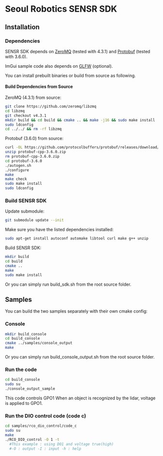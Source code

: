 # Seoul Robotics SENSR SDK

## Installation

### Dependencies

SENSR SDK depends on [ZeroMQ](http://zeromq.org/intro:get-the-software) (tested with 4.3.1) and [Protobuf](https://developers.google.com/protocol-buffers/) (tested with 3.6.0).

ImGui sample code also depends on [GLFW](https://www.glfw.org/) (optional).

You can install prebuilt binaries or build from source as following.

#### Build Dependencies from Source

ZeroMQ (4.3.1) from source:

```bash
git clone https://github.com/zeromq/libzmq
cd libzmq
git checkout v4.3.1
mkdir build && cd build && cmake .. && make -j16 && sudo make install
sudo ldconfig
cd ../../ && rm -rf libzmq
```

Protobuf (3.6.0) from source:

```bash
curl -OL https://github.com/protocolbuffers/protobuf/releases/download/v3.6.0/protobuf-cpp-3.6.0.zip
unzip protobuf-cpp-3.6.0.zip
rm protobuf-cpp-3.6.0.zip
cd protobuf-3.6.0
./autogen.sh
./configure
make
make check
sudo make install
sudo ldconfig
```

### Build SENSR SDK

Update submodule:

```bash
git submodule update --init
```

Make sure you have the listed dependencies installed:

```bash
sudo apt-get install autoconf automake libtool curl make g++ unzip
```

Build SENSR SDK:

```bash
mkdir build
cd build
cmake ..
make
sudo make install
```

Or you can simply run build_sdk.sh from the root source folder.

## Samples

You can build the two samples separately with their own cmake config:

### Console

```bash
mkdir build_console
cd build_console
cmake ../samples/console_output
make
```

Or you can simply run build_console_output.sh from the root source folder.

### Run the code

```bash
cd build_console
sudo su
./console_output_sample
```

This code controls GPO1
When an object is recognized by the lidar, voltage is applied to GPO1.

### Run the DIO control code (code c)
```bash
cd samples/rco_dio_control/code_c
sudo su
make
./RCO_DIO_control -O 1 -t
  #This example : using DO1 and voltage true(high)
  #-O : output -I : input -h : help 
```
